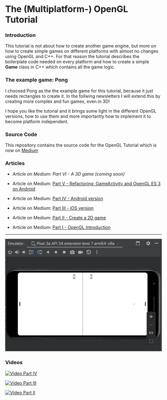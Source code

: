 # The (Multiplatform-) OpenGL Tutorial

### Introduction
This tutorial is not about how to create another game engine, but more on how to create simple games on different platforms with almost no changes using OpenGL and C++.
For that reason the tutorial describes the boilerplate code needed on every platform and how to create a simple **Game** class in C++ which contains all the game logic.


### The example game: Pong
I choosed Pong as the the example game for this tutorial, because it just needs rectangles
to create it. In the follwing newsletters I will extend this by creating more complex and fun games, even in 3D!

I hope you like the tutorial and it brings some light in the different OpenGL versions, how to use them and more importantly how to implement it to become platform independent.


### Source Code
This repository contains the source code for the OpenGL Tutorial which is now on [Medium](https://rogerboesch.medium.com/)


### Articles

- *Article on Medium: Part VI - A 3D game (coming soon)*

- Article on Medium: [Part V - Refactoring: GameActivity and OpenGL ES 3 on Android](https://medium.com/@rogerboesch/the-opengl-tutorial-part-v-eae15f5bf5a0)
- Article on Medium: [Part IV - Android version](https://rogerboesch.medium.com/the-opengl-tutorial-part-iv-b2e044a21eea)
- Article on Medium: [Part III - iOS version](https://rogerboesch.medium.com/the-opengl-tutorial-part-iii-47adb24ec32e)
- Article on Medium: [Part II - Create a 2D game](https://rogerboesch.medium.com/the-opengl-tutorial-part-ii-28e89600565e)
- Article on Medium: [Part I - OpenGL Introduction](https://rogerboesch.medium.com/part-1-opengl-is-apple-killing-it-3508fda24a58)


---


![Pong in Part IV Update](assets/pong.png)


### Videos

[![Video Part IV](https://img.youtube.com/vi/0Mj-r7JjpeE/0.jpg)](https://www.youtube.com/watch?v=0Mj-r7JjpeE)

[![Video Part III](https://img.youtube.com/vi/b7bBmABdUE8/0.jpg)](https://www.youtube.com/watch?v=b7bBmABdUE8)

[![Video Part II](https://img.youtube.com/vi/ijuXTnqpZrA/0.jpg)](https://www.youtube.com/watch?v=ijuXTnqpZrA)

